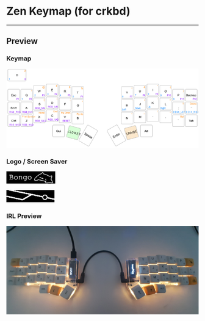  # Zen Keymap (for crkbd)

---

## Preview

### Keymap

![Keymap](/keymap.png)

### Logo / Screen Saver

![Bongo Cat](/logo_bongo.gif)

![Git](/logo_git.gif)

### IRL Preview

![IRL](/preview.jpg)
